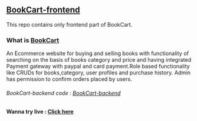 ## [BookCart-frontend](https://github.com/mohit355/BookCart-frontend)
This repo contains only frontend part of BookCart.


### What is [BookCart](https://bookcart-1.web.app/)

 An Ecommerce website for buying and selling books with functionality of searching on the basis of books category and price and having integrated Payment gateway with paypal and card payment.Role based functionality like CRUDs for books,category, user profiles and purchase history. Admin has permission to confirm orders placed by users.
 
 ###### BookCart-backend code : [BookCart-backend](https://github.com/mohit355/BookCart-backend)
 
#### Wanna try live : [Click here](https://bookcart-1.web.app/)
